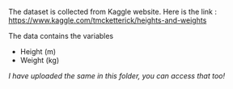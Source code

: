 The dataset is collected from Kaggle website. Here is the link : https://www.kaggle.com/tmcketterick/heights-and-weights

The data contains the variables
- Height (m)
- Weight (kg)

*I have uploaded the same in this folder, you can access that too!*
